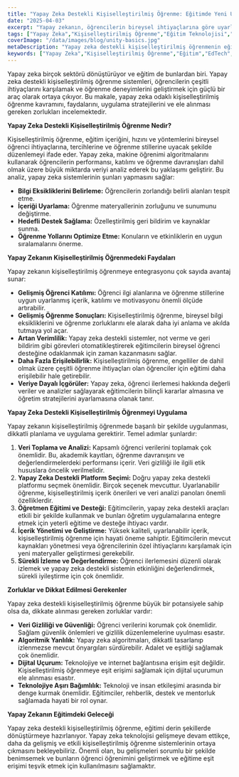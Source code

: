 ```yaml
---
title: "Yapay Zeka Destekli Kişiselleştirilmiş Öğrenme: Eğitimde Yeni Ufuklar"
date: "2025-04-03"
excerpt: "Yapay zekanın, öğrencilerin bireysel ihtiyaçlarına göre uyarlanmış kişiselleştirilmiş öğrenme deneyimleri sunarak, katılımı artırarak ve öğrenme sonuçlarını iyileştirerek eğitimi nasıl devrimleştirdiğini keşfedin."
tags: ["Yapay Zeka","Kişiselleştirilmiş Öğrenme","Eğitim Teknolojisi","Yapay Zeka ve Eğitim","EdTech"]
coverImage: "/data/images/blog/unity-basics.jpg"
metaDescription: "Yapay zeka destekli kişiselleştirilmiş öğrenmenin eğitimi nasıl devrimleştirdiğini, öğrencilere özel öğrenme deneyimleri ve iyileştirilmiş sonuçlar sunduğunu keşfedin."
keywords: ["Yapay Zeka","Kişiselleştirilmiş Öğrenme","Eğitim","EdTech","Makine Öğrenimi","Uyarlanabilir Öğrenme","Yapay Zeka ve Eğitim"]
---
```


Yapay zeka birçok sektörü dönüştürüyor ve eğitim de bunlardan biri. Yapay zeka destekli kişiselleştirilmiş öğrenme sistemleri, öğrencilerin çeşitli ihtiyaçlarını karşılamak ve öğrenme deneyimlerini geliştirmek için güçlü bir araç olarak ortaya çıkıyor. Bu makale, yapay zeka odaklı kişiselleştirilmiş öğrenme kavramını, faydalarını, uygulama stratejilerini ve ele alınması gereken zorlukları incelemektedir.

**Yapay Zeka Destekli Kişiselleştirilmiş Öğrenme Nedir?**

Kişiselleştirilmiş öğrenme, eğitim içeriğini, hızını ve yöntemlerini bireysel öğrenci ihtiyaçlarına, tercihlerine ve öğrenme stillerine uyacak şekilde düzenlemeyi ifade eder. Yapay zeka, makine öğrenimi algoritmalarını kullanarak öğrencilerin performansı, katılımı ve öğrenme davranışları dahil olmak üzere büyük miktarda veriyi analiz ederek bu yaklaşımı geliştirir. Bu analiz, yapay zeka sistemlerinin şunları yapmasını sağlar:

*   **Bilgi Eksikliklerini Belirleme:** Öğrencilerin zorlandığı belirli alanları tespit etme.
*   **İçeriği Uyarlama:** Öğrenme materyallerinin zorluğunu ve sunumunu değiştirme.
*   **Hedefli Destek Sağlama:** Özelleştirilmiş geri bildirim ve kaynaklar sunma.
*   **Öğrenme Yollarını Optimize Etme:** Konuların ve etkinliklerin en uygun sıralamalarını önerme.

**Yapay Zekanın Kişiselleştirilmiş Öğrenmedeki Faydaları**

Yapay zekanın kişiselleştirilmiş öğrenmeye entegrasyonu çok sayıda avantaj sunar:

*   **Gelişmiş Öğrenci Katılımı:** Öğrenci ilgi alanlarına ve öğrenme stillerine uygun uyarlanmış içerik, katılımı ve motivasyonu önemli ölçüde artırabilir.
*   **Gelişmiş Öğrenme Sonuçları:** Kişiselleştirilmiş öğrenme, bireysel bilgi eksikliklerini ve öğrenme zorluklarını ele alarak daha iyi anlama ve akılda tutmaya yol açar.
*   **Artan Verimlilik:** Yapay zeka destekli sistemler, not verme ve geri bildirim gibi görevleri otomatikleştirerek eğitimcilerin bireysel öğrenci desteğine odaklanmak için zaman kazanmasını sağlar.
*   **Daha Fazla Erişilebilirlik:** Kişiselleştirilmiş öğrenme, engelliler de dahil olmak üzere çeşitli öğrenme ihtiyaçları olan öğrenciler için eğitimi daha erişilebilir hale getirebilir.
*   **Veriye Dayalı İçgörüler:** Yapay zeka, öğrenci ilerlemesi hakkında değerli veriler ve analizler sağlayarak eğitimcilerin bilinçli kararlar almasına ve öğretim stratejilerini ayarlamasına olanak tanır.

**Yapay Zeka Destekli Kişiselleştirilmiş Öğrenmeyi Uygulama**

Yapay zekanın kişiselleştirilmiş öğrenmede başarılı bir şekilde uygulanması, dikkatli planlama ve uygulama gerektirir. Temel adımlar şunlardır:

1.  **Veri Toplama ve Analizi:** Kapsamlı öğrenci verilerini toplamak çok önemlidir. Bu, akademik kayıtları, öğrenme davranışını ve değerlendirmelerdeki performansı içerir. Veri gizliliği ile ilgili etik hususlara öncelik verilmelidir.
2.  **Yapay Zeka Destekli Platform Seçimi:** Doğru yapay zeka destekli platformu seçmek önemlidir. Birçok seçenek mevcuttur. Uyarlanabilir öğrenme, kişiselleştirilmiş içerik önerileri ve veri analizi panoları önemli özelliklerdir.
3.  **Öğretmen Eğitimi ve Desteği:** Eğitimcilerin, yapay zeka destekli araçları etkili bir şekilde kullanmak ve bunları öğretim uygulamalarına entegre etmek için yeterli eğitime ve desteğe ihtiyacı vardır.
4.  **İçerik Yönetimi ve Geliştirme:** Yüksek kaliteli, uyarlanabilir içerik, kişiselleştirilmiş öğrenme için hayati öneme sahiptir. Eğitimcilerin mevcut kaynakları yönetmesi veya öğrencilerinin özel ihtiyaçlarını karşılamak için yeni materyaller geliştirmesi gerekebilir.
5.  **Sürekli İzleme ve Değerlendirme:** Öğrenci ilerlemesini düzenli olarak izlemek ve yapay zeka destekli sistemin etkinliğini değerlendirmek, sürekli iyileştirme için çok önemlidir.

**Zorluklar ve Dikkat Edilmesi Gerekenler**

Yapay zeka destekli kişiselleştirilmiş öğrenme büyük bir potansiyele sahip olsa da, dikkate alınması gereken zorluklar vardır:

*   **Veri Gizliliği ve Güvenliği:** Öğrenci verilerini korumak çok önemlidir. Sağlam güvenlik önlemleri ve gizlilik düzenlemelerine uyulması esastır.
*   **Algoritmik Yanlılık:** Yapay zeka algoritmaları, dikkatli tasarlanıp izlenmezse mevcut önyargıları sürdürebilir. Adalet ve eşitliği sağlamak çok önemlidir.
*   **Dijital Uçurum:** Teknolojiye ve internet bağlantısına erişim eşit değildir. Kişiselleştirilmiş öğrenmeye eşit erişimi sağlamak için dijital uçurumun ele alınması esastır.
*   **Teknolojiye Aşırı Bağımlılık:** Teknoloji ve insan etkileşimi arasında bir denge kurmak önemlidir. Eğitimciler, rehberlik, destek ve mentorluk sağlamada hayati bir rol oynar.

**Yapay Zekanın Eğitimdeki Geleceği**

Yapay zeka destekli kişiselleştirilmiş öğrenme, eğitimi derin şekillerde dönüştürmeye hazırlanıyor. Yapay zeka teknolojisi gelişmeye devam ettikçe, daha da gelişmiş ve etkili kişiselleştirilmiş öğrenme sistemlerinin ortaya çıkmasını bekleyebiliriz. Önemli olan, bu gelişmeleri sorumlu bir şekilde benimsemek ve bunların öğrenci öğrenimini geliştirmek ve eğitime eşit erişimi teşvik etmek için kullanılmasını sağlamaktır.
    